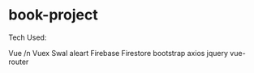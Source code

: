 # book-project

Tech Used:

Vue /n
Vuex
Swal aleart
Firebase
Firestore
bootstrap
axios
jquery
vue-router
